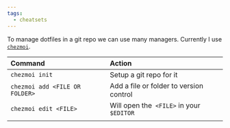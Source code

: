```yaml
---
tags:
  - cheatsets
---
```

To manage dotfiles in a git repo we can use many managers.
Currently I use [`chezmoi`](https://www.chezmoi.io/).

| Command                        | Action                                   |
| :----------------------------- | :--------------------------------------- |
| `chezmoi init`                 | Setup a git repo for it                  |
| `chezmoi add <FILE OR FOLDER>` | Add a file or folder to version control  |
| `chezmoi edit <FILE> `         | Will open the` <FILE>` in your `$EDITOR` |
|                                |                                          |
